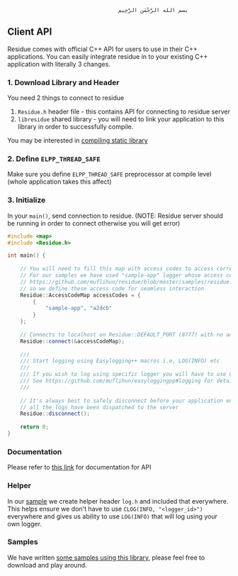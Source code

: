                                        ‫بسم الله الرَّحْمَنِ الرَّحِيمِ

## Client API
Residue comes with official C++ API for users to use in their C++ applications. You can easily integrate residue in to your existing C++ application with literally 3 changes.

### 1. Download Library and Header
You need 2 things to connect to residue

1. `Residue.h` header file - this contains API for connecting to residue server
2. `libresidue` shared library - you will need to link your application to this library in order to successfully compile.

You may be interested in [compiling static library](https://github.com/muflihun/residue/blob/master/docs/INSTALL.md#static-library)

### 2. Define `ELPP_THREAD_SAFE`
Make sure you define `ELPP_THREAD_SAFE` preprocessor at compile level (whole application takes this affect)

### 3. Initialize
In your `main()`, send connection to residue. (NOTE: Residue server should be running in order to connect otherwise you will get error)

```c++
#include <map>
#include <Residue.h>

int main() {
   
    // You will need to fill this map with access codes to access correct logger (depends on the server)
    // For our samples we have used "sample-app" logger whose access code are in config file
    // https://github.com/muflihun/residue/blob/master/samples/residue.conf.json#L73
    // so we define these access code for seamless interaction
    Residue::AccessCodeMap accessCodes = {
        {
            "sample-app", "a2dcb"
        }
    };
    
    // Connects to localhost on Residue::DEFAULT_PORT (8777) with no access codes
    Residue::connect(&accessCodeMap);
    
    ///
    /// Start logging using Easylogging++ macros i.e, LOG(INFO) etc
    ///
    /// If you wish to log using specific logger you will have to use CLOG(INFO, "<logger-id>")
    /// See https://github.com/muflihun/easyloggingpp#logging for details
    ///
    
    // It's always best to safely disconnect before your application ends, this ensures 
    // all the logs have been dispatched to the server
    Residue::disconnect();
    
    return 0;
}
```

### Documentation
Please refer to [this link](https://muflihun.github.io/residue/docs/) for documentation for API

### Helper
In our [sample](/samples/clients/c++/fast-dictionary/log.h) we create helper header `log.h` and included that everywhere. This helps ensure we don't have to use `CLOG(INFO, "<logger_id>")` everywhere and gives us ability to use `LOG(INFO)` that will log using your own logger.

### Samples
We have written [some samples using this library](/samples/clients/c++), please feel free to download and play around.
